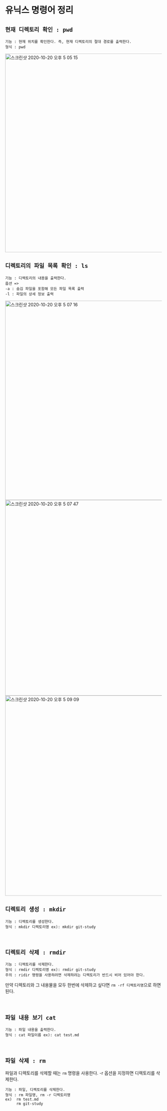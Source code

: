 # 유닉스 명령어 정리

## `현재 디렉토리 확인 : pwd`

```
기능 : 현재 위치를 확인한다. 즉, 현재 디렉토리의 절대 경로를 출력한다. 
형식 : pwd
```
<img width="636" alt="스크린샷 2020-10-20 오후 5 05 15" src="https://user-images.githubusercontent.com/45676906/96558293-6d4dc480-12f6-11eb-90ad-e316a8efacf1.png">

<br>

## `디렉토리의 파일 목록 확인 : ls`

```
기능 : 디렉토리의 내용을 출력한다.
옵션 =>
-a : 숨김 파일을 포함해 모든 파일 목록 출력
-l : 파일의 상세 정보 출력
```

<img width="638" alt="스크린샷 2020-10-20 오후 5 07 16" src="https://user-images.githubusercontent.com/45676906/96558496-b69e1400-12f6-11eb-8e7d-ab027e00ae5d.png">

<br>

<img width="626" alt="스크린샷 2020-10-20 오후 5 07 47" src="https://user-images.githubusercontent.com/45676906/96558539-c9184d80-12f6-11eb-8e9c-280cf992c0cf.png">

<br>

<img width="641" alt="스크린샷 2020-10-20 오후 5 09 09" src="https://user-images.githubusercontent.com/45676906/96558670-f9f88280-12f6-11eb-8717-6beab938232e.png">

<br>

## `디렉토리 생성 : mkdir`

```
기능 : 디렉토리를 생성한다.
형식 : mkdir 디렉토리명 ex): mkdir git-study
```

<br>

## `디렉토리 삭제 : rmdir`

```
기능 : 디렉토리를 삭제한다.
형식 : rmdir 디렉토리명 ex): rmdir git-study
주의 : ridir 명령을 사용하려면 삭제하려는 디렉토리가 반드시 비어 있어야 한다.
```

만약 디렉토리와 그 내용물을 모두 한번에 삭제하고 싶다면 `rm -rf 디렉토리명`으로 하면 된다.

<br>

## `파일 내용 보기 cat`

```
기능 : 파일 내용을 출력한다.
형식 : cat 파일이름 ex): cat test.md 
```

<br>

## `파일 삭제 : rm`

파일과 디렉토리를 삭제할 때는 `rm` 명령을 사용한다. -r 옵션을 지정하면 디렉토리를 삭제한다.

```
기능 : 파일, 디렉토리를 삭제한다.
형식 : rm 파일명, rm -r 디렉토리명 
ex)  rm test.md
     rm git-study
```



